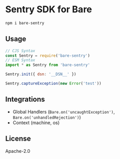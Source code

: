 # Sentry SDK for Bare

```sh
npm i bare-sentry
```

## Usage

```js
// CJS Syntax
const Sentry = require('bare-sentry')
// ESM Syntax
import * as Sentry from 'bare-sentry'

Sentry.init({ dsn: '__DSN__' })

Sentry.captureException(new Error('test'))
```

## Integrations

- Global Handlers (`Bare.on('uncaughtException')`, `Bare.on('unhandledRejection')`)
- Context (machine, os)

## License

Apache-2.0
